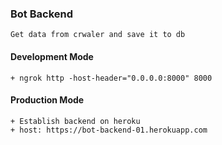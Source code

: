 
### Bot Backend
`Get data from crwaler and save it to db`


#### Development Mode
    + ngrok http -host-header="0.0.0.0:8000" 8000

#### Production Mode
    + Establish backend on heroku
    + host: https://bot-backend-01.herokuapp.com